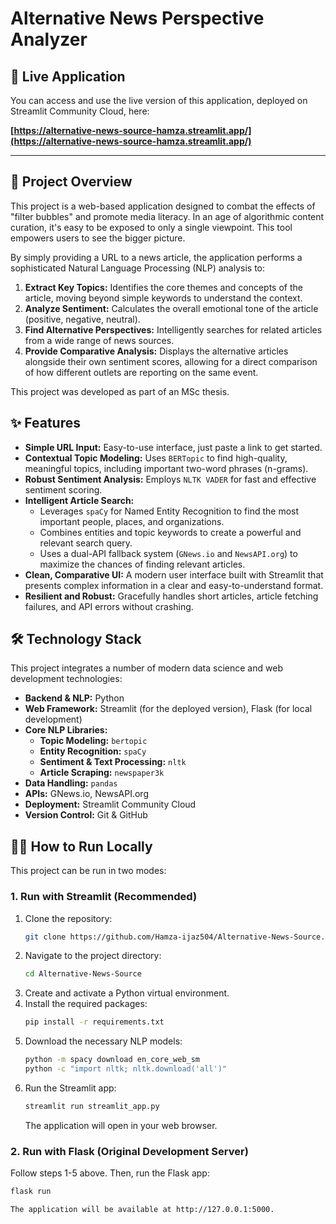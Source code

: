 # Alternative News Perspective Analyzer

## 🚀 Live Application

You can access and use the live version of this application, deployed on Streamlit Community Cloud, here:

**[https://alternative-news-source-hamza.streamlit.app/](https://alternative-news-source-hamza.streamlit.app/)** 

---

## 📖 Project Overview

This project is a web-based application designed to combat the effects of "filter bubbles" and promote media literacy. In an age of algorithmic content curation, it's easy to be exposed to only a single viewpoint. This tool empowers users to see the bigger picture.

By simply providing a URL to a news article, the application performs a sophisticated Natural Language Processing (NLP) analysis to:
1.  **Extract Key Topics:** Identifies the core themes and concepts of the article, moving beyond simple keywords to understand the context.
2.  **Analyze Sentiment:** Calculates the overall emotional tone of the article (positive, negative, neutral).
3.  **Find Alternative Perspectives:** Intelligently searches for related articles from a wide range of news sources.
4.  **Provide Comparative Analysis:** Displays the alternative articles alongside their own sentiment scores, allowing for a direct comparison of how different outlets are reporting on the same event.

This project was developed as part of an MSc thesis.

## ✨ Features

-   **Simple URL Input:** Easy-to-use interface, just paste a link to get started.
-   **Contextual Topic Modeling:** Uses `BERTopic` to find high-quality, meaningful topics, including important two-word phrases (n-grams).
-   **Robust Sentiment Analysis:** Employs `NLTK VADER` for fast and effective sentiment scoring.
-   **Intelligent Article Search:**
    -   Leverages `spaCy` for Named Entity Recognition to find the most important people, places, and organizations.
    -   Combines entities and topic keywords to create a powerful and relevant search query.
    -   Uses a dual-API fallback system (`GNews.io` and `NewsAPI.org`) to maximize the chances of finding relevant articles.
-   **Clean, Comparative UI:** A modern user interface built with Streamlit that presents complex information in a clear and easy-to-understand format.
-   **Resilient and Robust:** Gracefully handles short articles, article fetching failures, and API errors without crashing.

## 🛠️ Technology Stack

This project integrates a number of modern data science and web development technologies:

-   **Backend & NLP:** Python
-   **Web Framework:** Streamlit (for the deployed version), Flask (for local development)
-   **Core NLP Libraries:**
    -   **Topic Modeling:** `bertopic`
    -   **Entity Recognition:** `spaCy`
    -   **Sentiment & Text Processing:** `nltk`
    -   **Article Scraping:** `newspaper3k`
-   **Data Handling:** `pandas`
-   **APIs:** GNews.io, NewsAPI.org
-   **Deployment:** Streamlit Community Cloud
-   **Version Control:** Git & GitHub

## 🏃‍♀️ How to Run Locally

This project can be run in two modes:

### 1. Run with Streamlit (Recommended)

1.  Clone the repository:
    ```bash
    git clone https://github.com/Hamza-ijaz504/Alternative-News-Source.git
    ```
2.  Navigate to the project directory:
    ```bash
    cd Alternative-News-Source
    ```
3.  Create and activate a Python virtual environment.
4.  Install the required packages:
    ```bash
    pip install -r requirements.txt
    ```
5.  Download the necessary NLP models:
    ```bash
    python -m spacy download en_core_web_sm
    python -c "import nltk; nltk.download('all')"
    ```
6.  Run the Streamlit app:
    ```bash
    streamlit run streamlit_app.py
    ```
    The application will open in your web browser.

### 2. Run with Flask (Original Development Server)

Follow steps 1-5 above. Then, run the Flask app:
```bash
flask run

The application will be available at http://127.0.0.1:5000.